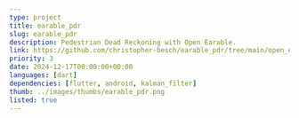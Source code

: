 ```yaml
---
type: project
title: earable_pdr
slug: earable_pdr
description: Pedestrian Dead Reckoning with Open Earable.
link: https://github.com/christopher-besch/earable_pdr/tree/main/open_earable/lib/apps_tab/earable_pdr
priority: 3
date: 2024-12-17T00:00:00+00:00
languages: [dart]
dependencies: [flutter, android, kalman_filter]
thumb: ../images/thumbs/earable_pdr.png
listed: true
---
```


